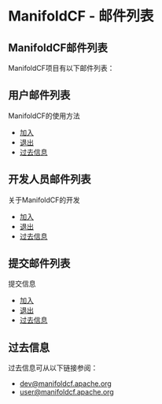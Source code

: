 
# ManifoldCF - 邮件列表

## ManifoldCF邮件列表

ManifoldCF项目有以下邮件列表：

## 用户邮件列表

ManifoldCF的使用方法

* [加入](mailto:user-subscribe@manifoldcf.apache.org)
* [退出](mailto:user-unsubscribe@manifoldcf.apache.org)
* [过去信息](http://mail-archives.apache.org/mod_mbox/manifoldcf-user/)

## 开发人员邮件列表

关于ManifoldCF的开发

* [加入](mailto:dev-subscribe@manifoldcf.apache.org)
* [退出](mailto:dev-unsubscribe@manifoldcf.apache.org)
* [过去信息](http://mail-archives.apache.org/mod_mbox/manifoldcf-dev/)

## 提交邮件列表

提交信息

* [加入](mailto:commits-subscribe@manifoldcf.apache.org)
* [退出](mailto:commits-unsubscribe@manifoldcf.apache.org)
* [过去信息](http://mail-archives.apache.org/mod_mbox/manifoldcf-commits/)

## 过去信息

过去信息可从以下链接参阅：

* [dev@manifoldcf.apache.org](http://www.mail-archive.com/dev@manifoldcf.apache.org/index.html)
* [user@manifoldcf.apache.org](http://www.mail-archive.com/user@manifoldcf.apache.org/index.html)

